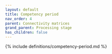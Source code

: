 ```yaml
---
layout: default
title: Competency period
nav_order: 4
parent: Connectivity matrices
grand_parent: Processing stage
has_children: false
---
```

{% include definitions/competency-period.md %}